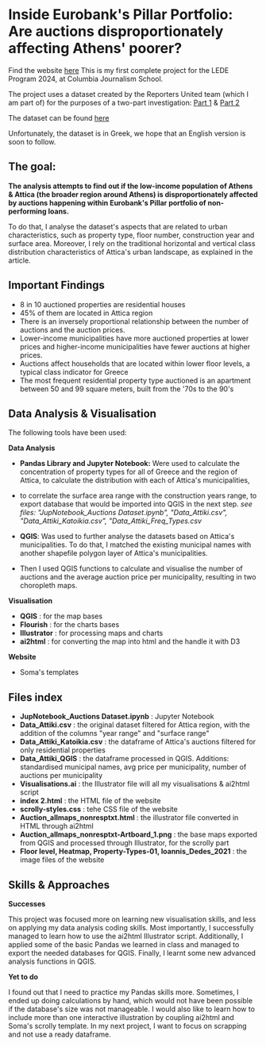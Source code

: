 # Inside Eurobank's Pillar Portfolio: Are auctions disproportionately affecting Athens' poorer?
Find the website [here](https://dafnikaravola.github.io/auctions/)
This is my first complete project for the LEDE Program 2024, at Columbia Journalism School.

The project uses a dataset created by the Reporters United team (which I am part of) 
for the purposes of a two-part investigation: [Part 1](https://www.reportersunited.gr/12587/kokkinia-daneia-pillar-eurobank/) &  [Part 2](https://www.reportersunited.gr/13302/pillar-eurobank-pleistiriasmoi/)

The dataset can be found [here](https://docs.google.com/spreadsheets/d/1cKs3ohi3u7KOwbuqIXuTTaBjZv2A4PSZFQswlH1r8tE/edit?gid=1386900784#gid=1386900784)

Unfortunately, the dataset is in Greek, we hope that an English version is soon to follow.

## The goal:

**The analysis attempts to find out if the low-income population of Athens & Attica (the broader region around Athens) is disproportionately affected by auctions happening within Eurobank's Pillar portfolio of non-performing loans.** 

To do that, I analyse the dataset's aspects that are related to urban characteristics, such as property type, floor number, construction year and surface area. 
Moreover, I rely on the traditional horizontal and vertical class distribution characteristics of Attica's urban landscape, as explained in the article. 

## Important Findings

* 8 in 10 auctioned properties are residential houses
* 45% of them are located in Attica region
* There is an inversely proportional relationship between the number of auctions and the auction prices.
* Lower-income municipalities have more auctioned properties at lower prices and higher-income municipalities have fewer auctions at higher prices.
* Auctions affect households that are located within lower floor levels, a typical class indicator for Greece
* The most frequent residential property type auctioned is an apartment between 50 and 99 square meters, built from the '70s to the 90's

## Data Analysis & Visualisation

The following tools have been used: 

**Data Analysis**

* **Pandas Library and Jupyter Notebook:** Were used to calculate the concentration of property types for all of Greece and the region of Attica, to calculate the distribution with each of Attica's municipalities,
* to correlate the surface area range with the construction years range, to export database that would be imported into QGIS in the next step.
*see files: "JupNotebook_Auctions Dataset.ipynb", "Data_Attiki.csv", "Data_Attiki_Katoikia.csv", "Data_Attiki_Freq_Types.csv*

* **QGIS**: Was used to further analyse the datasets based on Attica's municipalities. To do that, I matched the existing municipal names with another shapefile polygon layer of Attica's municipalities.
* Then I used QGIS functions to calculate and visualise the number of auctions and the average auction price per municipality, resulting in two choropleth maps.

**Visualisation**
* **QGIS** : for the map bases
* **Flourish** : for the charts bases
* **Illustrator** : for processing maps and charts
* **ai2html** : for converting the map into html and the handle it with D3 

**Website**
* Soma's templates

## Files index

* **JupNotebook_Auctions Dataset.ipynb** : Jupyter Notebook
* **Data_Attiki.csv** : the original dataset filtered for Attica region, with the addition of the columns "year range" and "surface range"
*  **Data_Attiki_Katoikia.csv** : the dataframe of Attica's auctions filtered for only residential properties
*  **Data_Attiki_QGIS** : the dataframe processed in QGIS. Additions: standardised municipal names, avg price per municipality, number of auctions per municipality
*   **Visualisations.ai** : the Illustrator file will all my visualisations & ai2html script
*  **index 2.html** : the HTML file of the website
*  **scrolly-styles.css** : tehe CSS file of the website
*  **Auction_allmaps_nonresptxt.html** : the illustrator file converted in HTML through ai2html
*  **Auction_allmaps_nonresptxt-Artboard_1.png** : the base maps exported from QGIS and processed through Illustrator, for the scrolly part
* **Floor level, Heatmap, Property-Types-01, Ioannis_Dedes_2021** : the image files of the website

## Skills & Approaches

**Successes**

This project was focused more on learning new visualisation skills, and less on applying my data analysis coding skills. Most importantly, I successfully managed to learn how to use the ai2html Illustrator script. 
Additionally, I applied some of the basic Pandas we learned in class and managed to export the needed databases for QGIS. Finally, I learnt some new advanced analysis functions in QGIS.

**Yet to do**

I found out that I need to practice my Pandas skills more. Sometimes, I ended up doing calculations by hand, which would not have been possible if the database's size was not manageable. 
I would also like to learn how to include more than one interactive illustration by coupling ai2html and Soma's scrolly template. In my next project, I want to focus on scrapping and not use a ready dataframe.
